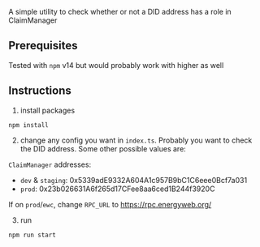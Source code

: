 A simple utility to check whether or not a DID address has a role in ClaimManager

## Prerequisites

Tested with `npm` v14 but would probably work with higher as well

## Instructions

1. install packages
```
npm install
```

2. change any config you want in `index.ts`. Probably you want to check the DID address. Some other possible values are:

`ClaimManager` addresses:
- `dev` & `staging`: 0x5339adE9332A604A1c957B9bC1C6eee0Bcf7a031
- `prod`: 0x23b026631A6f265d17CFee8aa6ced1B244f3920C

If on `prod`/`ewc`, change `RPC_URL` to https://rpc.energyweb.org/

3. run
```
npm run start
```



